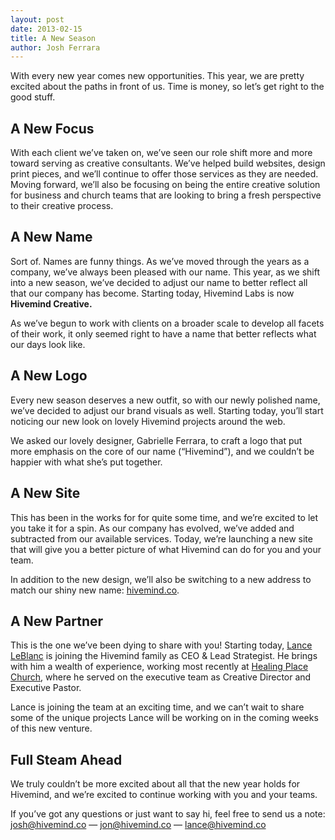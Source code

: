 ```yaml
---
layout: post
date: 2013-02-15
title: A New Season
author: Josh Ferrara
---
```

With every new year comes new opportunities. This year, we are pretty excited about the paths in front of us. Time is money, so let’s get right to the good stuff.

## A New Focus
With each client we’ve taken on, we’ve seen our role shift more and more toward serving as creative consultants. We’ve helped build websites, design print pieces, and we’ll continue to offer those services as they are needed. Moving forward, we’ll also be focusing on being the entire creative solution for business and church teams that are looking to bring a fresh perspective to their creative process.

## A New Name
Sort of. Names are funny things. As we’ve moved through the years as a company, we’ve always been pleased with our name. This year, as we shift into a new season, we’ve decided to adjust our name to better reflect all that our company has become. Starting today, Hivemind Labs is now **Hivemind Creative.**

As we’ve begun to work with clients on a broader scale to develop all facets of their work, it only seemed right to have a name that better reflects what our days look like.

## A New Logo
Every new season deserves a new outfit, so with our newly polished name, we’ve decided to adjust our brand visuals as well. Starting today, you’ll start noticing our new look on lovely Hivemind projects around the web.

We asked our lovely designer, Gabrielle Ferrara, to craft a logo that put more emphasis on the core of our name (“Hivemind”), and we couldn’t be happier with what she’s put together.

## A New Site
This has been in the works for for quite some time, and we’re excited to let you take it for a spin. As our company has evolved, we’ve added and subtracted from our available services. Today, we’re launching a new site that will give you a better picture of what Hivemind can do for you and your team.

In addition to the new design, we’ll also be switching to a new address to match our shiny new name: [hivemind.co](http://hivemind.co).

## A New Partner
This is the one we’ve been dying to share with you! Starting today, [Lance LeBlanc](http://twitter.com/the_lance) is joining the Hivemind family as CEO & Lead Strategist. He brings with him a wealth of experience, working most recently at [Healing Place Church](http://healingplacechurch.org), where he served on the executive team as Creative Director and Executive Pastor.

Lance is joining the team at an exciting time, and we can’t wait to share some of the unique projects Lance will be working on in the coming weeks of this new venture.

## Full Steam Ahead
We truly couldn’t be more excited about all that the new year holds for Hivemind, and we’re excited to continue working with you and your teams.

If you’ve got any questions or just want to say hi, feel free to send us a note: <br>
[josh@hivemind.co](mailto:josh@hivemind.co) — [jon@hivemind.co](jon@hivemind.co) — [lance@hivemind.co](lance@hivemind.co)
